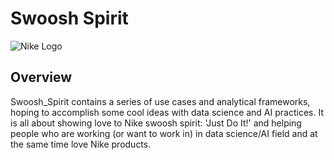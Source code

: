 # Swoosh Spirit

![Nike Logo](https://www.itl.cat/pngfile/big/235-2358803_nike-wallpaper-iphone-x.jpg)

## **Overview**
Swoosh_Spirit contains a series of use cases and analytical frameworks, hoping to accomplish some cool ideas with data science and AI practices. It is all about showing love to Nike swoosh spirit: 'Just Do It!' and helping people who are working (or want to work in) in data science/AI field and at the same time love Nike products. 
